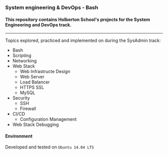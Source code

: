 ### System engineering & DevOps - Bash

#### This repository contains Holberton School's projects for the System Engineering and DevOps track.
-------------------
Topics explored, practiced and implemented on during the SysAdmin track:

* Bash
* Scripting
* Networking
* Web Stack   
  * Web Infrastructe Design  
  * Web Server  
  * Load Balancer  
  * HTTPS SSL  
  * MySQL  
* Security   
  * SSH  
  * Firewall  
* CI/CD  
  * Configuration Management  
* Web Stack Debugging  

#### Environment

Developed and tested on `Ubuntu 14.04 LTS`
